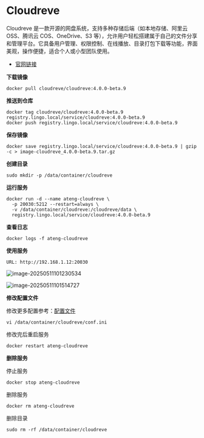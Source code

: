 # Cloudreve 

Cloudreve 是一款开源的网盘系统，支持多种存储后端（如本地存储、阿里云 OSS、腾讯云 COS、OneDrive、S3 等），允许用户轻松搭建属于自己的文件分享和管理平台。它具备用户管理、权限控制、在线播放、目录打包下载等功能，界面美观，操作便捷，适合个人或小型团队使用。

- [官网链接](https://cloudreve.org/)



**下载镜像**

```
docker pull cloudreve/cloudreve:4.0.0-beta.9
```

**推送到仓库**

```
docker tag cloudreve/cloudreve:4.0.0-beta.9 registry.lingo.local/service/cloudreve:4.0.0-beta.9
docker push registry.lingo.local/service/cloudreve:4.0.0-beta.9
```

**保存镜像**

```
docker save registry.lingo.local/service/cloudreve:4.0.0-beta.9 | gzip -c > image-cloudreve_4.0.0-beta.9.tar.gz
```

**创建目录**

```
sudo mkdir -p /data/container/cloudreve
```

**运行服务**

```
docker run -d --name ateng-cloudreve \
  -p 20030:5212 --restart=always \
  -v /data/container/cloudreve:/cloudreve/data \
  registry.lingo.local/service/cloudreve:4.0.0-beta.9
```

**查看日志**

```
docker logs -f ateng-cloudreve
```

**使用服务**

```
URL: http://192.168.1.12:20030
```

![image-20250511101230534](./assets/image-20250511101230534.png)

![image-20250511101514727](./assets/image-20250511101514727.png)

**修改配置文件**

修改更多配置参考：[配置文件](https://docs.cloudreve.org/getting-started/config)

```
vi /data/container/cloudreve/conf.ini
```

修改完后重启服务

```
docker restart ateng-cloudreve
```

**删除服务**

停止服务

```
docker stop ateng-cloudreve
```

删除服务

```
docker rm ateng-cloudreve
```

删除目录

```
sudo rm -rf /data/container/cloudreve
```

